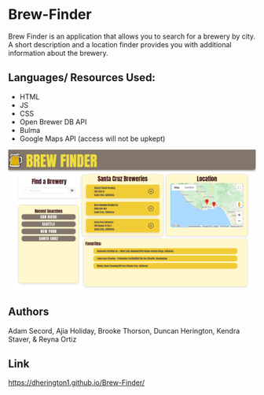 # Brew-Finder
Brew Finder is an application that allows you to search for a brewery by city. A short description and a location finder provides you with additional information about the brewery. 

## Languages/ Resources Used:
* HTML
* JS
* CSS
* Open Brewer DB API
* Bulma
* Google Maps API (access will not be upkept)

![ScreenShot](./assets/images/brew-finder-screenshot.png)

## Authors 
Adam Secord, Ajia Holiday, Brooke Thorson, Duncan Herington, Kendra Staver, & Reyna Ortiz


## Link 

https://dherington1.github.io/Brew-Finder/
